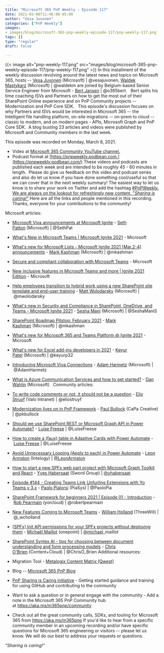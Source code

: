 ```yaml
---
title: "Microsoft 365 PnP Weekly - Episode 117"
date: 2021-03-08T11:46:00-05:00
author: "Vesa Juvonen"
categories: ["PnP Weekly"]
images:
- images/blog/microsoft-365-pnp-weekly-episode-117/pnp-weekly-117.png
tags: []
type: "regular"
draft: false

---
```


{{< image alt="pnp-weekly-117.png" src="images/blog/microsoft-365-pnp-weekly-episode-117/pnp-weekly-117.png" >}}
In this installment of the weekly discussion revolving around the latest
news and topics on Microsoft 365, hosts -- [Vesa
Juvonen](http://twitter.com/vesajuvonen) (Microsoft) \|
\@vesajuvonen, [Waldek
Mastykarz](http://twitter.com/waldekm) (Microsoft) \| \@waldekm are
joined by Belgium-based Senior Service Engineer from Microsoft - [Bert
Jansen](http://twitter.com/o365bert) \| \@o365bert.  
Bert splits his time coaching ISVs and Partners on how to get the most
out of their SharePoint Online experience and on PnP Community projects
-- Modernization and PnP Core SDK.   This episode's discussion focuses
on why Partners and ISVs would be interested in Microsoft 365 -- the
Intelligent file handling platform, on-site migrations -- on-prem to
cloud -- classic to modern, and on modern pages - APIs, Microsoft Graph
and PnP Core SDK. 
A blog busting 23 articles and videos were published by Microsoft and
Community members in the last week.  

This episode was recorded on Monday, March 8, 2021.
-   Video at [Microsoft 365 Community YouTube
    channel.](https://aka.ms/m365pnp-videos)
-   Podcast format at
    [https://pnpweekly.podbean.com.](https://pnpweekly.podbean.com/)
These videos and podcasts are published each week and are intended to be
roughly 45 - 60 minutes in length.  Please do give us feedback on this
video and podcast series and also do let us know if you have done
something cool/useful so that we can cover that in the next weekly
summary! The easiest way to let us know is to share your work on Twitter
and add the hashtag [#PnPWeekly. We are always on the lookout for
refreshingly new content. "*Sharing is
caring!"*](https://twitter.com/search?q=%23pnpweekly)
Here are all the links and people mentioned in this recording. Thanks,
everyone for your contributions to the community!

Microsoft articles:
-   [Microsoft Viva announcements at Microsoft
    Ignite](https://techcommunity.microsoft.com/t5/microsoft-365-blog/microsoft-viva-announcements-at-microsoft-ignite/ba-p/2175907) - [Seth
    Patton](https://twitter.com/SethPat) (Microsoft) \| \@SethPat
-   [What's New in Microsoft Teams \| Microsoft Ignite
    2021](https://techcommunity.microsoft.com/t5/microsoft-teams-blog/what-s-new-in-microsoft-teams-microsoft-ignite-2021/ba-p/2118226) -
    Microsoft
-   [What's new for Microsoft Lists - Microsoft Ignite 2021 \[Mar.2-4\]
    announcements](https://techcommunity.microsoft.com/t5/microsoft-365-blog/what-s-new-for-microsoft-lists-microsoft-ignite-2021-mar-2-4/ba-p/2176242) - [Mark
    Kashman](https://twitter.com/mkashman) (Microsoft) \| \@mkashman
-   [Secure and compliant collaboration with Microsoft
    Teams](https://techcommunity.microsoft.com/t5/microsoft-teams-blog/secure-and-compliant-collaboration-with-microsoft-teams/ba-p/2169463) -
    Microsoft
-   [New inclusive features in Microsoft Teams and more \| Ignite 2021
    Edition](https://techcommunity.microsoft.com/t5/microsoft-teams-blog/new-inclusive-features-in-microsoft-teams-and-more-ignite-2021/ba-p/2179799) -
    Microsoft
-   [Help employees transition to hybrid work using a new SharePoint
    site template and end-user
    training](https://techcommunity.microsoft.com/t5/microsoft-sharepoint-blog/help-employees-transition-to-hybrid-work-using-a-new-sharepoint/ba-p/2181914) - [Matt
    Wolodarsky](https://twitter.com/mwolodarsky) (Microsoft)
    \| \@mwolodarsky
-   [What's new in Security and Compliance in SharePoint, OneDrive, and
    Teams - Microsoft Ignite
    2021](https://techcommunity.microsoft.com/t5/microsoft-sharepoint-blog/what-s-new-in-security-and-compliance-in-sharepoint-onedrive-and/ba-p/2171879) - [Sesha
    Mani](https://twitter.com/SeshaManiS) (Microsoft) \| \@SeshaManiS
-   [SharePoint Roadmap Pitstop: February
    2021](https://techcommunity.microsoft.com/t5/microsoft-sharepoint-blog/sharepoint-roadmap-pitstop-february-2021/ba-p/2173114) - [Mark
    Kashman](https://twitter.com/mkashman) (Microsoft) \| \@mkashman
-   [What's new for Microsoft 365 and Teams Platform @ Ignite
    2021](https://developer.microsoft.com/en-us/microsoft-365/blogs/whats-new-for-microsoft-365-and-teams-platform-ignite-2021/) -
    Microsoft
-   [What's new for Excel add-ins developers in
    2021](https://developer.microsoft.com/en-us/microsoft-365/blogs/whats-new-for-excel-add-ins-developers-in-2021/) - [Keyur
    Patel](https://twitter.com/keyurp32) (Microsoft) \| \@keyurp32
-   [Introducing Microsoft Viva
    Connections](https://myignite.microsoft.com/sessions/3d561e77-84db-4225-9f36-65ed92a54118?source=%2Ffavorites) - [Adam
    Harmetz](https://twitter.com/AdamHarmetz) (Microsoft)
    \| \@AdamHarmetz
-   [What is Azure Communication Services and how to get
    started?](https://www.youtube.com/watch?v=gQdO3hJ2z0Y) - [Dan
    Wahlin](https://twitter.com/DanWahlin) (Microsoft)  
Community articles:
-   [To write code comments or not, it should not be a
    question](https://techcommunity.microsoft.com/t5/microsoft-365-pnp-blog/to-write-code-comments-or-not-it-should-not-be-a-question/ba-p/2178622) - [Elio
    Struyf](https://twitter.com/eliostruyf) (Valo Intranet) \|
    \@eliostruyf
-   [Modernization lives on in PnP
    Framework](https://techcommunity.microsoft.com/t5/microsoft-365-pnp-blog/modernization-lives-on-in-pnp-framework/ba-p/2178811) - [Paul
    Bullock](https://twitter.com/pkbullock) (CaPa Creative)
    \| \@pkbullock
-   [Should we use SharePoint REST or Microsoft Graph API in Power
    Automate?](https://techcommunity.microsoft.com/t5/microsoft-365-pnp-blog/should-we-use-sharepoint-rest-or-microsoft-graph-api-in-power/ba-p/2182284) - [Luise
    Freese](https://twitter.com/LuiseFreese) \| \@LuiseFreese
-   [How to create a (faux) table in Adaptive Cards with Power
    Automate](https://techcommunity.microsoft.com/t5/microsoft-365-pnp-blog/how-to-create-a-faux-table-in-adaptive-cards-with-power-automate/ba-p/2188288) - [Luise
    Freese](https://twitter.com/LuiseFreese) \| \@LuiseFreese
-   [Avoid Unnecessary Looping (Apply to each) in Power
    Automate](https://techcommunity.microsoft.com/t5/microsoft-365-pnp-blog/avoid-unnecessary-looping-apply-to-each-in-power-automate/ba-p/2190265) - [Leon
    Armston](https://twitter.com/LeonArmston) (Intelogy)
    \| [\@LeonArmston](/t5/user/viewprofilepage/user-id/855621)
-   [How to start a new SPFx web part project with Microsoft Graph
    Toolkit and
    React](https://techcommunity.microsoft.com/t5/microsoft-365-pnp-blog/how-to-start-a-new-spfx-web-part-project-with-microsoft-graph/ba-p/2191526) - [Yves
    Habersaat](https://twitter.com/yhabersaat) (Sword Group)
    \| [\@yhabersaat](/t5/user/viewprofilepage/user-id/957821)
-   [Episode #144​ - Creating Teams Link Unfurling Extensions with Yo
    Teams v 3.x](https://www.youtube.com/watch?v=GCN-pt0dhjU) - [Paolo
    Pialorsi](https://twitter.com/PaoloPia) (PiaSys) \| \@PaoloPia
-   [SharePoint Framework for beginners 2021 \| Episode 01 -
    Introduction](https://www.youtube.com/watch?v=WxdPb5vLRS4) - [Rob
    Pearmain](https://twitter.com/robertpearmain) (yorcloud)
    \| \@robertpearmain
-   [New Features Coming to Microsoft
    Teams](https://threewill.com/new-features-coming-to-microsoft-teams/) - [William
    Holland](https://twitter.com/_wcholland) (ThreeWill)
    \| \@\_wcholland
-   [\[SPFx\] Init API permissions for your SPFx projects without
    deploying
    them](https://michaelmaillot.github.io/tips/20210302-spfx-api-permissions/) - [Michaël
    Maillot](https://twitter.com/michael_maillot) (onepoint)
    \| [\@michael](/t5/user/viewprofilepage/user-id/43617)\_maillot
-   [SharePoint Syntex AI - tips for choosing between document
    understanding and form processing
    models](https://www.sharepointnutsandbolts.com/2021/03/syntex-tips-document-understanding-forms-processing.html) - [Chris
    O'Brien](https://twitter.com/ChrisO_Brien) (Content+Cloud)
    \| \@ChrisO_Brien
Additional resources:
-   Migration Tool - [Metalogix Content Matrix
    (Qwest)](https://www.quest.com/products/metalogix-content-matrix/) 

-   Blog -- [Microsoft 365 PnP
    Blog](https://aka.ms/m365pnp/community/blog) 

-   [PnP Sharing is Caring
    initiative](https://aka.ms/sharing-is-caring) - Getting started
    guidance and training for using GitHub and contributing to the
    community

-   Want to ask a question or in general engage with the community - Add
    a note in the Microsoft 365 PnP Community hub
    at <https://aka.ms/m365pnp/community>

-   Check out all the great community calls, SDKs, and tooling for
    Microsoft 365 from <https://aka.ms/m365pnp>
If you'd like to hear from a specific community member in an upcoming
recording and/or have specific questions for Microsoft 365 engineering
or visitors -- please let us know. We will do our best to address your
requests or questions.


*\"Sharing is caring!\"*
